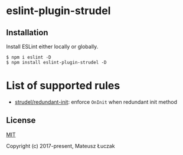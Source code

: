 # eslint-plugin-strudel

## Installation

Install ESLint either locally or globally.

```
$ npm i eslint -D
$ npm install eslint-plugin-strudel -D
```

# List of supported rules

* [strudel/redundant-init](docs/rules/redundant-init.md): enforce `OnInit` when redundant init method

## License

[MIT](https://opensource.org/licenses/MIT)

Copyright (c) 2017-present, Mateusz Łuczak
